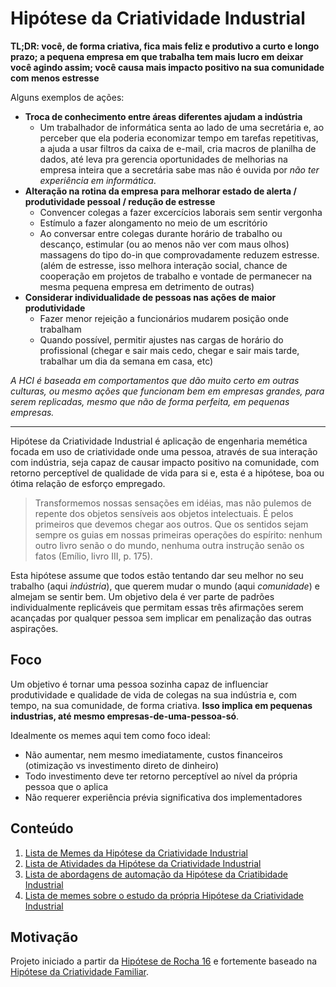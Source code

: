 # Hipótese da Criatividade Industrial
**TL;DR: você, de forma criativa, fica mais feliz e produtivo a curto e longo
prazo; a pequena empresa em que trabalha tem mais lucro em deixar você agindo
assim; você causa mais impacto positivo na sua comunidade com menos estresse**

Alguns exemplos de ações:

- **Troca de conhecimento entre áreas diferentes ajudam a indústria**
  - Um trabalhador de informática senta ao lado de uma secretária e, ao perceber
que ela poderia economizar tempo em tarefas repetitivas, a ajuda a usar filtros
da caixa de e-mail, cria macros de planilha de dados, até leva pra gerencia
oportunidades de melhorias na empresa inteira que a secretária sabe mas não é
ouvida por _não ter experiência em informática_.
- **Alteração na rotina da empresa para melhorar estado de alerta / produtividade
pessoal / redução de estresse**
  - Convencer colegas a fazer excercícios laborais sem sentir vergonha
  - Estímulo a fazer alongamento no meio de um escritório
  - Ao conversar entre colegas durante horário de trabalho ou descanço,
estimular (ou ao menos não ver com maus olhos) massagens do tipo do-in que
comprovadamente reduzem estresse. (além de estresse, isso melhora interação
social, chance de cooperação em projetos de trabalho e vontade de permanecer
na mesma pequena empresa em detrimento de outras)
- **Considerar individualidade de pessoas nas ações de maior produtividade**
  - Fazer menor rejeição a funcionários mudarem posição onde trabalham
  - Quando possível, permitir ajustes nas cargas de horário do profissional 
(chegar e sair mais cedo, chegar e sair mais tarde, trabalhar um dia da semana
em casa, etc)

_A HCI é baseada em comportamentos que dão muito certo em outras culturas, ou
mesmo ações que funcionam bem em empresas grandes, para serem replicadas, mesmo
que não de forma perfeita, em pequenas empresas._

----

Hipótese da Criatividade Industrial é aplicação de engenharia memética focada
em uso de criatividade onde uma pessoa, através de sua interação com
indústria, seja capaz de causar impacto positivo na comunidade, com retorno
perceptível de qualidade de vida para si e, esta é a hipótese, boa ou ótima
relação de esforço empregado.

> Transformemos nossas sensações em idéias, mas não pulemos de repente
> dos objetos sensíveis aos objetos intelectuais. É pelos primeiros que devemos
> chegar aos outros. Que os sentidos sejam sempre os guias em nossas primeiras
> operações do espírito: nenhum outro livro senão o do mundo, nenhuma outra
> instrução senão os fatos (Emílio, livro III, p. 175).

Esta hipótese assume que todos estão tentando dar seu melhor no seu trabalho
(aqui _indústria_), que querem mudar o mundo (aqui _comunidade_) e almejam
se sentir bem. Um objetivo dela é ver parte de padrões individualmente
replicáveis que permitam essas três afirmações serem acançadas por qualquer
pessoa sem implicar em penalização das outras aspirações.

## Foco

Um objetivo é tornar uma pessoa sozinha capaz de influenciar produtividade e
qualidade de vida de colegas na sua indústria e, com tempo, na sua comunidade,
de forma criativa. **Isso implica em pequenas industrias, até mesmo
empresas-de-uma-pessoa-só**.

Idealmente os memes aqui tem como foco ideal:

- Não aumentar, nem mesmo imediatamente, custos financeiros (otimização vs 
investimento direto de dinheiro)
- Todo investimento deve ter retorno perceptível ao nível da própria pessoa
que o aplica
- Não requerer experiência prévia significativa dos implementadores

## Conteúdo

1. [Lista de Memes da Hipótese da Criatividade Industrial](meme/index.md)
2. [Lista de Atividades da Hipótese da Criatividade Industrial](atividade/index.md)
3. [Lista de abordagens de automação da Hipótese da Criatibidade Industrial](automacao/index.md)
4. [Lista de memes sobre o estudo da própria Hipótese da Criatividade Industrial](memetica/index.md)

## Motivação
Projeto iniciado a partir da [Hipótese de Rocha 16](https://github.com/fititnt/hipoteses-de-rocha)
e fortemente baseado na [Hipótese da Criatividade Familiar](https://github.com/fititnt/criatividade-familiar).


<!--
---

Eu desenvolvo software. Tento pensar o mundo de uma forma lógica, mas apenas
isso não é suficiente. Desde cedo eu sempre me preocupei com minhas relações
com comunidades, sendo mais conhecido com a de software livre. Algumas vezes
essa relação entra em conflito com a vida profissional e pessoal, algo que é
especialmente desafiador conforme o nível de dedicação que tentamos dar.
-->
